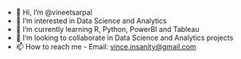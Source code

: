 - 👋 Hi, I’m @vineetsarpal
- 👀 I’m interested in Data Science and Analytics
- 🌱 I’m currently learning R, Python, PowerBI and Tableau
- 💞️ I’m looking to collaborate in Data Science and Analytics projects
- 📫 How to reach me - Email: vince.insanity@gmail.com

<!---
vineetsarpal/vineetsarpal is a ✨ special ✨ repository because its `README.md` (this file) appears on your GitHub profile.
You can click the Preview link to take a look at your changes.
--->
